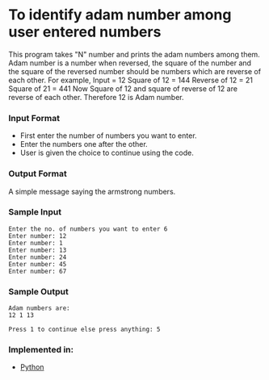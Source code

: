 # To identify adam number among user entered numbers

This program takes "N" number and prints the adam numbers among them.
Adam number is a number when reversed, the square of the number and the square of the reversed number should be numbers which are reverse of each other.
For example,
Input = 12
Square of 12 = 144
Reverse of 12 = 21
Square of 21 = 441
Now Square of 12 and square of reverse of 12 are reverse of each other. Therefore 12 is Adam number.


### Input Format

- First enter the number of numbers you want to enter.
- Enter the numbers one after the other.
- User is given the choice to continue using the code.

### Output Format

A simple message saying the armstrong numbers.

### Sample Input

```
Enter the no. of numbers you want to enter 6
Enter number: 12
Enter number: 1
Enter number: 13
Enter number: 24
Enter number: 45
Enter number: 67
```

### Sample Output

```
Adam numbers are: 
12 1 13 

Press 1 to continue else press anything: 5
```

### Implemented in:

- [Python](adam_number.py)
